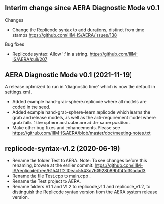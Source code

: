 Interim change since AERA Diagnostic Mode v0.1
----------------------------------------------

Changes
* Change the Replicode syntax to add durations, distinct from time stamps https://github.com/IIIM-IS/AERA/issues/138

Bug fixes
* Replicode syntax: Allow ':' in a string. https://github.com/IIIM-IS/AERA/pull/207

AERA Diagnostic Mode v0.1 (2021-11-19)
-------------------------------------

A release optimized to run in "diagnostic time" which is now the default in settings.xml .

* Added example hand-grab-sphere.replicode where all models are coded in the seed.
* Added example hand-grab-sphere-learn.replicode which learns the grab and release models, as well
  as the anti-requirement model where grab fails if the sphere and cube are at the same position.
* Make other bug fixes and enhancements. Please see https://github.com/IIIM-IS/AERA/blob/master/doc/meeting-notes.txt

replicode-syntax-v1.2 (2020-06-19)
----------------------------------

* Rename the folder Test to AERA.
  Note: To see changes before this renaming, browse at the earlier commit: 
  https://github.com/IIIM-IS/replicode/tree/6154f1f2d0eac5543d760928b89bff4fd30adad3
* Rename the file Test.cpp to main.cpp .
* Rename the Test project to AERA.
* Rename folders V1.1 and V1.2 to replicode_v1.1 and replicode_v1.2, to distinguish the
  Replicode syntax version from the AERA system release version.
